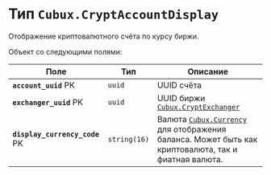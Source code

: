 Тип `Cubux.CryptAccountDisplay`
===============================

Отображение криптовалютного счёта по курсу биржи.

Объект со следующими полями:

Поле | Тип | Описание
---- | --- | --------
**`account_uuid`** PK   | `uuid` | UUID счёта
**`exchanger_uuid`** PK | `uuid` | UUID биржи [`Cubux.CryptExchanger`][Cubux.CryptExchanger]
**`display_currency_code`** PK | `string(16)` | Валюта [`Cubux.Currency`][Cubux.Currency] для отображения баланса. Может быть как криптовалюта, так и фиатная валюта.


[Cubux.CryptExchanger]: ../global/crypt-exchanger.md
[Cubux.Currency]: ../global/currency.md

